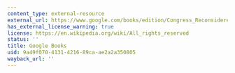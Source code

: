 ```yaml
---
content_type: external-resource
external_url: https://www.google.com/books/edition/Congress_Reconsidered/z5YMEAAAQBAJ?hl=en&gbpv=1
has_external_license_warning: true
license: https://en.wikipedia.org/wiki/All_rights_reserved
status: ''
title: Google Books
uid: 9a49f070-4131-4216-89ca-ae2a2a350805
wayback_url: ''
---
```


